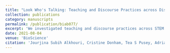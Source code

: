 ```yaml
---
title: "Look Who's Talking: Teaching and Discourse Practices across Discipline, Position, Experience, and Class Size in STEM College Classrooms"
collection: publications
category: manuscripts
permalink: /publication/biab077/
excerpt: 'We investigated teaching and discourse practices across STEM disciplines, instructor types, teaching experience, and class sizes at a Minority-Serving Institution using classroom observation protocols. Although many instructors used active learning strategies, we found that authoritative discourse styles dominated, highlighting the importance of targeted professional development to foster more student-centered engagement in STEM classrooms.'
date: 2021-08-04
venue: 'BioScience'
citation: 'Jourjina Subih Alkhouri, Cristine Donham, Tea S Pusey, Adriana Signorini, Alexander H Stivers, Petra Kranzfelder, Look Who's Talking: Teaching and Discourse Practices across Discipline, Position, Experience, and Class Size in STEM College Classrooms, BioScience, Volume 71, Issue 10, October 2021, Pages 1063–1078, https://doi.org/10.1093/biosci/biab077'
---
```

